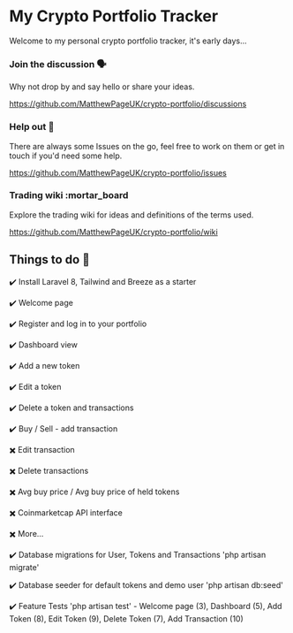 # My Crypto Portfolio Tracker

Welcome to my personal crypto portfolio tracker, it's early days...

### Join the discussion :speaking_head:

Why not drop by and say hello or share your ideas.

https://github.com/MatthewPageUK/crypto-portfolio/discussions

### Help out :hammer:

There are always some Issues on the go, feel free to work on them or get in touch if you'd need some help.

https://github.com/MatthewPageUK/crypto-portfolio/issues

### Trading wiki :mortar_board

Explore the trading wiki for ideas and definitions of the terms used.

https://github.com/MatthewPageUK/crypto-portfolio/wiki

## Things to do :pencil:

:heavy_check_mark: Install Laravel 8, Tailwind and Breeze as a starter

:heavy_check_mark: Welcome page

:heavy_check_mark: Register and log in to your portfolio

:heavy_check_mark: Dashboard view

:heavy_check_mark: Add a new token

:heavy_check_mark: Edit a token

:heavy_check_mark: Delete a token and transactions

:heavy_check_mark: Buy / Sell - add transaction



:heavy_multiplication_x: Edit transaction

:heavy_multiplication_x: Delete transactions

:heavy_multiplication_x: Avg buy price / Avg buy price of held tokens

:heavy_multiplication_x: Coinmarketcap API interface

:heavy_multiplication_x: More...




:heavy_check_mark: Database migrations for User, Tokens and Transactions 'php artisan migrate'

:heavy_check_mark: Database seeder for default tokens and demo user 'php artisan db:seed'

:heavy_check_mark: Feature Tests 'php artisan test' - Welcome page (3), Dashboard (5), Add Token (8), Edit Token (9), Delete Token (7), Add Transaction (10)




